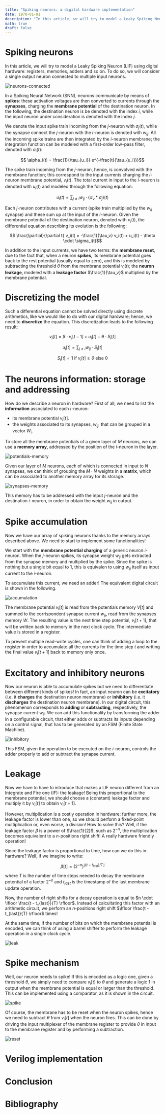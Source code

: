 ```yaml
---
title: "Spiking neurons: a digital hardware implementation"
date: 1970-01-01
description: "In this article, we will try to model a Leaky Spiking Neuron (LIF) using digital hardware: registers, memories, adders and so on."
math: true
draft: false
---
```


# Spiking neurons

In this article, we will try to model a Leaky Spiking Neuron (LIF) using digital hardware: registers, memories, adders and so on. To do so, we will consider a single output neuron connected to multiple input neurons.

![neurons-connected](/images/blog/spiking_neurons/neurons_connected.png)

In a Spiking Neural Network (SNN), neurons communicate by means of **spikes**: these activation voltages are then converted to currents through the **synapses**, charging the **membrane potential** of the destination neuron. In the following, the destination neuron is be denoted with the index $i$, while the input neuron under consideration is denoted with the index $j$. 

We denote the input spike train incoming from the $j$-neuron with $\sigma_j(t)$, while the synapse connect the $j$-neuron with the $i$-neuron is denoted with $w_{ij}$. All the incoming spike trains are then integrated by the $i$-neuron membrane; the integration function can be modeled with a first-order low-pass filter, denoted with $\alpha_i(t)$:

$$ \alpha_i(t) = \frac{1}{\tau_{u_i}} e^{-\frac{t}{\tau_{u_i}}}$$

The spike train incoming from the $j$-neuron, hence, is convolved with the membrane function; this correspond to the input currents charging the $i$-neuron membrane potential, $v_i(t)$. The total current in input to the $i$-neuron is denoted with $u_i(t)$ and modeled through the following equation:

$$ u_i(t) = \sum_{j \neq i}{w_{ij} \cdot (\alpha_v \ast \sigma_j)(t)} $$

Each $j$-neuron contributes with a current (spike train multiplied by the $w_{ij}$ synapse) and these sum up at the input of the $i$-neuron. Given the membrane potential of the destination neuron, denoted with $v_i(t)$, the differential equation describing its evolution is the following:

$$ \frac{\partial}{\partial t} v_i(t) = -\frac{1}{\tau_v} v_i(t) + u_i(t) - \theta \cdot \sigma_i(t)$$

In addition to the input currents, we have two terms: the **membrane reset**, due to the fact that, when a neuron **spikes**, its membrane potential goes back to the rest potential (usually equal to zero), and this is modeled by subtracting the threshold $\theta$ from the membrane potential $v_i(t)$; the **neuron leakage**, modeled with a **leakage factor** $\frac{1}{\tau_v}$ multiplied by the membrane potential.

# Discretizing the model

Such a differential equation cannot be solved directly using discrete arithmetics, like we would like to do with our digital hardware; hence, we need to **discretize** the equation. This discretization leads to the following result:

$$ v_i[t] = \beta \cdot v_i[t-1] + u_i[t] - \theta \cdot S_i[t] $$

$$ u_i[t] = \sum_{j \neq i}{w_{ij} \cdot S_j[t]} $$  

$$ S_i[t] = 1 ~\text{if}~ v_i[t] \geq \theta ~\text{else}~ 0 $$ 

# The neurons information: storage and addressing

How do we describe a neuron in hardware? First of all, we need to list the **information** associated to each $i$-neuron:
- its membrane potential $v_i[t]$.
- the weights  associated to its synapses, $w_{ij}$, that can be grouped in a vector $W_i$.

To store all the membrane potentials of a given layer of $M$ neurons, we can use a **memory array**, addressed by the position of the $i$-neuron in the layer.

![potentials-memory](/images/blog/spiking_neurons/membrane_potentials.png)

Given our layer of $M$ neurons, each of which is connected in input to $N$ synapses, we can think of grouping the $M \cdot N$ weights in a **matrix**, which can be associated to another memory array for its storage.

![synapses-memory](/images/blog/spiking_neurons/synapses_weights.png)

This memory has to be addressed with the input $j$-neuron and the destination $i$-neuron, in order to obtain the weight $w_{ij}$ in output. 

# Spike accumulation

Now we have our array of spiking neurons thanks to the memory arrays described above. We need to start to implement some functionalities! 

We start with the **membrane potential charging** of a generic neuron $i$-neuron. When the $j$-neuron spikes, its synapse weight $w_{ij}$ gets extracted from the synapse memory and multiplied by the spike. Since the spike is nothing but a single bit equal to 1, this is equivalen to using $w_{ij}$ itself as input current to the $i$-neuron. 

To accumulate this current, we need an adder! The equivalent digital circuit is shown in the following.

![accumulation](/images/blog/spiking_neurons/accumulation.png)

The membrane potential $v_i[t]$ is read from the potentials memory $V[t]$ and summed to the corrispondent synapse current $w_{ij}$, read from the synapses memory $W$. The resulting value is the next time step potential, $v_i[t+1]$, that will be written back to memory in the next clock cycle. The intermediate value is stored in a register. 

To prevent multiple read-write cycles, one can think of adding a loop to the register in order to accumulate all the currents for the time step $t$ and writing the final value $v_i[t+1]$ back to memory only once.

# Excitatory and inhibitory neurons

Now our neuron is able to accumulate spikes but we need to differentiate between different kinds of spikes! In fact, an input neuron can be **excitatory** (i.e. it **charges** the destination neuron membrane) or **inhibitory** (i.e. it **discharges** the destination neuron membrane). In our digital circuit, this phenomenon corresponds to **adding** or **subtracting**, respectively, the synapse current $w_{ij}$. We can add this functionality by transforming the adder in a configurable circuit, that either adds or subtracts its inputs depending on a control signal, that has to be generated by an FSM (Finite State Machine). 

![inhibitory](/images/blog/spiking_neurons/inhibitory.png)

This FSM, given the operation to be executed on the $i$-neuron, controls the adder properly to add or subtract the synapse current.

# Leakage 

Now we have to have to introduce that makes a LIF neuron different from an Integrate and Fire one (IF): the leakage! Being this proportional to the membrane potential, we should choose a (constant) leakage factor and multiply it by $v_i[t]$ to obtain $v_i[t+1]$.

However, multiplication is a costly operation in hardware; further more, the leakage factor is lower than one, so we should perform a fixed-point multiplication or, even worse, a division! How to solve this? Well, if the leakage factor $\beta$ is a power of $\frac{1}{2}$, such as $2^{-n}$, the multiplication becomes equivalent to a $n$-positions right shift! A really hardware friendly operation! 

Since the leakage factor is proportional to time, how can we do this in hardware? Well, if we imagine to write:

$$ \beta[t] = (2^{-n})^{\lfloor (t-t_{last})/T \rfloor} $$ 

where $T$ is the number of time steps needed to decay the membrane potential of a factor $2^{-n}$ and $t_{last}$ is the timestamp of the last membrane update operation. 

Now, the number of right shifts for a decay operation is equal to $n \cdot \lfloor \frac{t - t_{last}}{T} \rfloor$. Instead of calcultating this factor with an arithmetic circuit, we perform an $n$-positions right shift $\lfloor \frac{t - t_{last}}{T} \rfloor$ times!

At the same time, if the number of bits on which the membrane potential is encoded, we can think of using a barrel shifter to perform the leakage operation in a single clock cycle. 

![leak](/images/blog/spiking_neurons/leak.png)

# Spike mechanism 

Well, our neuron needs to spike! If this is encoded as a logic one, given a threshold $\theta$, we simply need to compare $v_i[t]$ to $\theta$ and generate a logic $1$ in output when the membrane potential is equal or larger than the threshold. This can be implemented using a comparator, as it is shown in the circuit. 

![spike](/images/blog/spiking_neurons/spike.png)

Of course, the membrane has to be reset when the neuron spikes, hence we need to subtract $\theta$ from $v_i[t]$ when the neuron fires. This can be done by driving the input multiplexer of the membrane register to provide $\theta$ in input to the membrane register and by performing a subtraction.

![reset](/images/blog/spiking_neurons/reset.png)

# Verilog implementation

# Conclusion

# Bibliography
